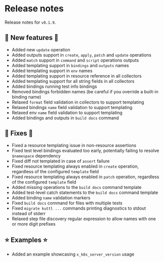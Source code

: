# Release notes

Release notes for `v0.1.9`.

## 💫 New features 💫

- Added new `update` operation
- Added outputs support in `create`, `apply`, `patch` and `update` operations
- Added `match` support in `command` and `script` operations outputs
- Added templating support in `bindings` and `outputs` names
- Added templating support in `env` names
- Added templating support in resource reference in all collectors
- Added templating support for all string fields in all collectors
- Added bindings running test info bindings
- Removed bindings forbidden names (be careful if you override a built-in binding name)
- Relaxed `format` field validation in collectors to support templating
- Relaxed bindings `name` field validation to support templating
- Relaxed env `name` field validation to support templating
- Added bindings and outputs in `build docs` command

## 🔧 Fixes 🔧

- Fixed a resource templating issue in non-resource assertions
- Fixed test level bindings evaluated too early, potentially failing to resolve `$namespace` dependency
- Fixed diff not templated in case of `assert` failure
- Fixed resource templating always enabled in `create` operation, regardless of the configured `template` field
- Fixed resource templating always enabled in `patch` operation, regardless of the configured `template` field
- Added missing operations to the `build docs` command template
- Added test-level catch statements to the `build docs` command template
- Added binding `name` validation markers
- Fixed `build docs` command for files with multiple tests
- Fixed `migrate kuttl ...` commands printing diagnostics to stdout instead of stderr
- Relaxed step file discovery regular expression to allow names with one or more digit prefixes

## ⭐ Examples ⭐

- Added an example showcasing `x_k8s_server_version` usage
